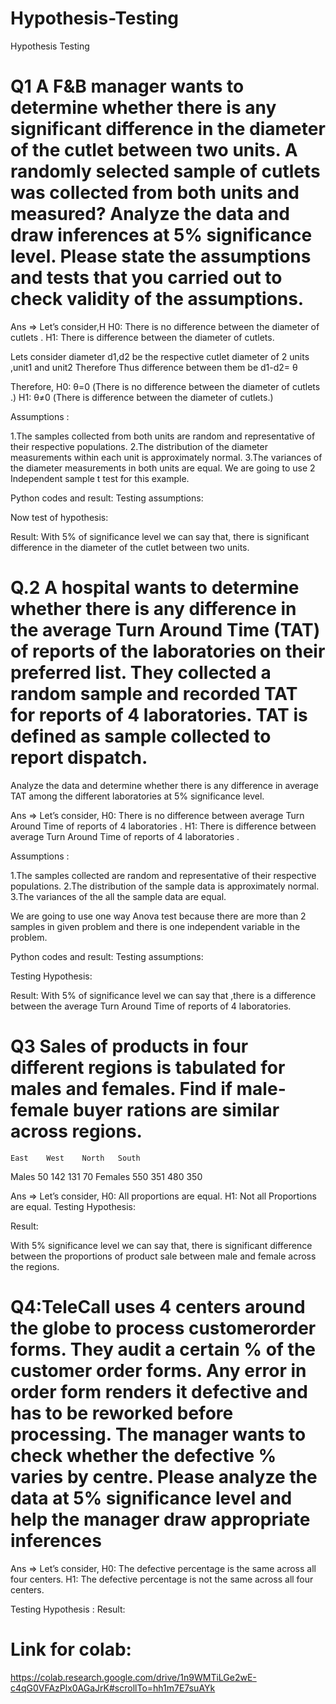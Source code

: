 # Hypothesis-Testing
Hypothesis Testing



# Q1 A F&B manager wants to determine whether there is any significant difference in the diameter of the cutlet between two units. A randomly selected sample of cutlets was collected from both units and measured? Analyze the data and draw inferences at 5% significance level. Please state the assumptions and tests that you carried out to check validity of the assumptions.

Ans =>
 Let’s consider,H
H0: There is no difference between the diameter of cutlets .
H1: There is  difference between the diameter of cutlets.

Lets consider diameter d1,d2 be the respective cutlet diameter of 2 units ,unit1 and unit2 Therefore
 Thus difference between them be d1-d2= θ

Therefore,
H0: θ=0 (There is no difference between the diameter of cutlets .)
H1: θ≠0 (There is  difference between the diameter of cutlets.)

Assumptions :

1.The samples collected from both units are random and representative of their respective populations.
2.The distribution of the diameter measurements within each unit is approximately normal.
3.The variances of the diameter measurements in both units are equal.
We are going to use 2 Independent sample t  test for this example.

Python codes and result:
Testing assumptions:


 

Now test of hypothesis:

Result:
With 5% of significance level we can say that, there is significant difference in the diameter of the cutlet between two units.

# Q.2 A hospital wants to determine whether there is any difference in the average Turn Around Time (TAT) of reports of the laboratories on their preferred list. They collected a random sample and recorded TAT for reports of 4 laboratories. TAT is defined as sample collected to report dispatch.
   
  Analyze the data and determine whether there is any difference in average TAT among the different laboratories at 5% significance level.



Ans =>
 Let’s consider,
H0: There is no difference between average Turn Around Time of reports of 4 laboratories .
H1: There is difference between average Turn Around Time of reports of 4 laboratories .
 
Assumptions :

1.The samples collected are random and representative of their 	respective populations.
2.The distribution of the sample data is approximately normal.
3.The variances of the all the sample data  are equal.


We are going to use one way Anova test because there are more than 2 samples in given problem and there is one independent variable in the problem.

Python codes and result:
Testing assumptions:








Testing Hypothesis:


Result:
With 5% of significance level we can say that ,there is a difference between the average Turn Around Time of reports of 4 laboratories.


# Q3 Sales of products in four different regions is tabulated for males and females. Find if male-female buyer rations are similar across regions.

	East	West	North	South
Males	50	142	131	70
Females	550	351	480	350






Ans =>
Let’s consider,
H0: All proportions are equal.
H1: Not all Proportions are equal.
Testing Hypothesis:



Result:




With 5% significance level we can say that, there is significant difference between the proportions of product sale between male and female across the regions.

# Q4:TeleCall uses 4 centers around the globe to process customerorder forms. They audit a certain %  of the customer order forms. Any error in order form renders it defective and has to be reworked before processing.  The manager wants to check whether the defective %  varies by centre. Please analyze the data at 5% significance level and help the manager draw appropriate inferences

Ans =>
 Let’s consider,
H0: The defective percentage is the same across all four centers.
H1: The defective percentage is not the same across all four centers.

Testing Hypothesis :
Result:
#  Link for colab: 

https://colab.research.google.com/drive/1n9WMTiLGe2wE-c4qG0VFAzPlx0AGaJrK#scrollTo=hh1m7E7suAYk
